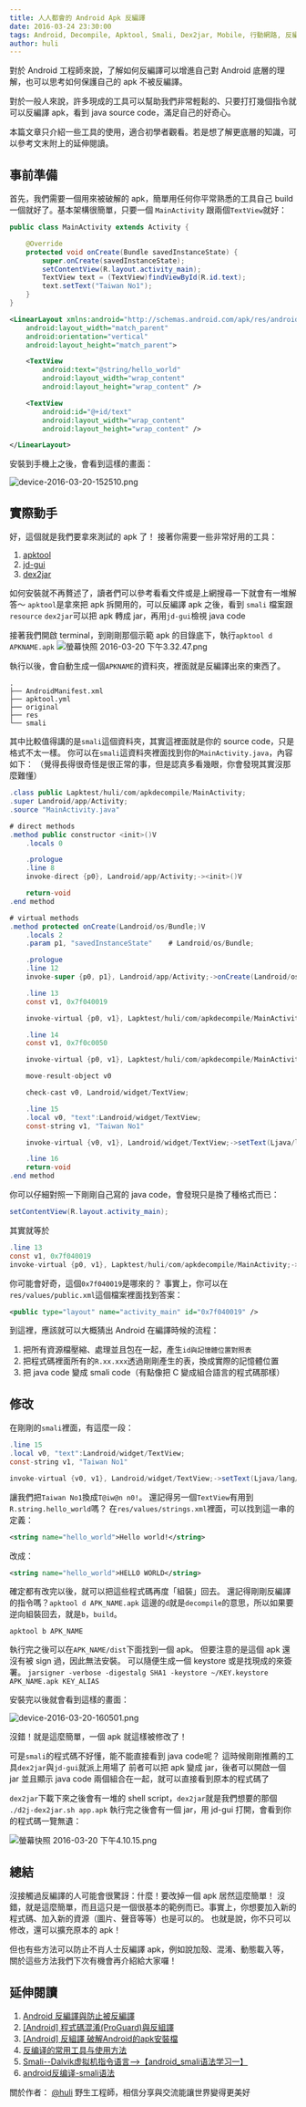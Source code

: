 ```yaml
---
title: 人人都會的 Android Apk 反編譯
date: 2016-03-24 23:30:00
tags: Android, Decompile, Apktool, Smali, Dex2jar, Mobile, 行動網路, 反編譯, APK
author: huli
---
```


對於 Android 工程師來說，了解如何反編譯可以增進自己對 Android 底層的理解，也可以思考如何保護自己的 apk 不被反編譯。

對於一般人來說，許多現成的工具可以幫助我們非常輕鬆的、只要打打幾個指令就可以反編譯 apk，看到 java source code，滿足自己的好奇心。

本篇文章只介紹一些工具的使用，適合初學者觀看。若是想了解更底層的知識，可以參考文末附上的延伸閱讀。

## 事前準備
首先，我們需要一個用來被破解的 apk，簡單用任何你平常熟悉的工具自己 build 一個就好了。基本架構很簡單，只要一個 `MainActivity` 跟兩個`TextView`就好：

``` java MainActivity.java
public class MainActivity extends Activity {

    @Override
    protected void onCreate(Bundle savedInstanceState) {
        super.onCreate(savedInstanceState);
        setContentView(R.layout.activity_main);
        TextView text = (TextView)findViewById(R.id.text);
        text.setText("Taiwan No1");
    }
}
```

``` xml activity_main.xml
<LinearLayout xmlns:android="http://schemas.android.com/apk/res/android"
    android:layout_width="match_parent"
    android:orientation="vertical"
    android:layout_height="match_parent">

    <TextView
        android:text="@string/hello_world"
        android:layout_width="wrap_content"
        android:layout_height="wrap_content" />

    <TextView
        android:id="@+id/text"
        android:layout_width="wrap_content"
        android:layout_height="wrap_content" />

</LinearLayout>
```

安裝到手機上之後，會看到這樣的畫面：

![device-2016-03-20-152510.png](http://user-image.logdown.io/user/7013/blog/6977/post/661513/uVN5gnA0QC6PEdujMIZg_device-2016-03-20-152510.png)

## 實際動手
好，這個就是我們要拿來測試的 apk 了！
接著你需要一些非常好用的工具：

1. [apktool](http://ibotpeaches.github.io/Apktool/)
2. [jd-gui](http://jd.benow.ca/)
3. [dex2jar](https://sourceforge.net/projects/dex2jar/)

如何安裝就不再贅述了，讀者們可以參考看看文件或是上網搜尋一下就會有一堆解答～
`apktool`是拿來把 apk 拆開用的，可以反編譯 apk 之後，看到 `smali` 檔案跟 `resource`
`dex2jar`可以把 apk 轉成 jar，再用`jd-gui`檢視 java code

接著我們開啟 terminal，到剛剛那個示範 apk 的目錄底下，執行`apktool d APKNAME.apk`
![螢幕快照 2016-03-20 下午3.32.47.png](http://user-image.logdown.io/user/7013/blog/6977/post/661513/Ahk6ZkFOQm7ECISEyxMI_%E8%9E%A2%E5%B9%95%E5%BF%AB%E7%85%A7%202016-03-20%20%E4%B8%8B%E5%8D%883.32.47.png)

執行以後，會自動生成一個`APKNAME`的資料夾，裡面就是反編譯出來的東西了。

```
.
├── AndroidManifest.xml
├── apktool.yml
├── original
├── res
└── smali
```

其中比較值得講的是`smali`這個資料夾，其實這裡面就是你的 source code，只是格式不太一樣。
你可以在`smali`這資料夾裡面找到你的`MainActivity.java`，內容如下：
（覺得長得很奇怪是很正常的事，但是認真多看幾眼，你會發現其實沒那麼難懂）

``` java MainActivity.java
.class public Lapktest/huli/com/apkdecompile/MainActivity;
.super Landroid/app/Activity;
.source "MainActivity.java"

# direct methods
.method public constructor <init>()V
    .locals 0

    .prologue
    .line 8
    invoke-direct {p0}, Landroid/app/Activity;-><init>()V

    return-void
.end method

# virtual methods
.method protected onCreate(Landroid/os/Bundle;)V
    .locals 2
    .param p1, "savedInstanceState"    # Landroid/os/Bundle;

    .prologue
    .line 12
    invoke-super {p0, p1}, Landroid/app/Activity;->onCreate(Landroid/os/Bundle;)V

    .line 13
    const v1, 0x7f040019

    invoke-virtual {p0, v1}, Lapktest/huli/com/apkdecompile/MainActivity;->setContentView(I)V

    .line 14
    const v1, 0x7f0c0050

    invoke-virtual {p0, v1}, Lapktest/huli/com/apkdecompile/MainActivity;->findViewById(I)Landroid/view/View;

    move-result-object v0

    check-cast v0, Landroid/widget/TextView;

    .line 15
    .local v0, "text":Landroid/widget/TextView;
    const-string v1, "Taiwan No1"

    invoke-virtual {v0, v1}, Landroid/widget/TextView;->setText(Ljava/lang/CharSequence;)V

    .line 16
    return-void
.end method
```

你可以仔細對照一下剛剛自己寫的 java code，會發現只是換了種格式而已：

``` java
setContentView(R.layout.activity_main);
```
其實就等於

``` java
.line 13
const v1, 0x7f040019
invoke-virtual {p0, v1}, Lapktest/huli/com/apkdecompile/MainActivity;->setContentView(I)V
```

你可能會好奇，這個`0x7f040019`是哪來的？
事實上，你可以在`res/values/public.xml`這個檔案裡面找到答案：

``` xml
<public type="layout" name="activity_main" id="0x7f040019" />
```

到這裡，應該就可以大概猜出 Android 在編譯時候的流程：

1. 把所有資源檔壓縮、處理並且包在一起，產生`id與記憶體位置對照表`
2. 把程式碼裡面所有的`R.xx.xxx`透過剛剛產生的表，換成實際的記憶體位置
3. 把 java code 變成 smali code（有點像把 C 變成組合語言的程式碼那樣）

## 修改
在剛剛的`smali`裡面，有這麼一段：

``` java
.line 15
.local v0, "text":Landroid/widget/TextView;
const-string v1, "Taiwan No1"

invoke-virtual {v0, v1}, Landroid/widget/TextView;->setText(Ljava/lang/CharSequence;)V
```

讓我們把`Taiwan No1`換成`T@iw@n n0!`。
還記得另一個`TextView`有用到`R.string.hello_world`嗎？
在`res/values/strings.xml`裡面，可以找到這一串的定義：

``` xml
<string name="hello_world">Hello world!</string>
```

改成：

``` xml
<string name="hello_world">HELLO WORLD</string>
```

確定都有改完以後，就可以把這些程式碼再度「組裝」回去。
還記得剛剛反編譯的指令嗎？`apktool d APK_NAME.apk`
這邊的`d`就是`decompile`的意思，所以如果要逆向組裝回去，就是`b`，`build`。

`apktool b APK_NAME`

執行完之後可以在`APK_NAME/dist`下面找到一個 apk。
但要注意的是這個 apk 還沒有被 sign 過，因此無法安裝。
可以隨便生成一個 keystore 或是找現成的來簽署。
`jarsigner -verbose -digestalg SHA1 -keystore ~/KEY.keystore APK_NAME.apk KEY_ALIAS`

安裝完以後就會看到這樣的畫面：

![device-2016-03-20-160501.png](http://user-image.logdown.io/user/7013/blog/6977/post/661513/RNKaPElHQA2BJ02proFr_device-2016-03-20-160501.png)

沒錯！就是這麼簡單，一個 apk 就這樣被修改了！

可是`smali`的程式碼不好懂，能不能直接看到 java code呢？
這時候剛剛推薦的工具`dex2jar`與`jd-gui`就派上用場了
前者可以把 apk 變成 jar，後者可以開啟一個 jar 並且顯示 java code
兩個組合在一起，就可以直接看到原本的程式碼了

`dex2jar`下載下來之後會有一堆的 shell script，`dex2jar`就是我們想要的那個
`./d2j-dex2jar.sh app.apk`
執行完之後會有一個 jar，用 jd-gui 打開，會看到你的程式碼一覽無遺：

![螢幕快照 2016-03-20 下午4.10.15.png](http://user-image.logdown.io/user/7013/blog/6977/post/661513/zrnTKCQgT0OeIPbkkfp8_%E8%9E%A2%E5%B9%95%E5%BF%AB%E7%85%A7%202016-03-20%20%E4%B8%8B%E5%8D%884.10.15.png)

## 總結
沒接觸過反編譯的人可能會很驚訝：什麼！要改掉一個 apk 居然這麼簡單！
沒錯，就是這麼簡單，而且這只是一個很基本的範例而已。事實上，你想要加入新的程式碼、加入新的資源（圖片、聲音等等）也是可以的。
也就是說，你不只可以修改，還可以擴充原本的 apk！

但也有些方法可以防止不肖人士反編譯 apk，例如說加殼、混淆、動態載入等，關於這些方法我們下次有機會再介紹給大家囉！

## 延伸閱讀
1. [Android 反編譯與防止被反編譯](https://magiclen.org/android-decompiler/)
2. [[Android] 程式碼混淆(ProGuard)與反組譯](http://aiur3908.blogspot.tw/2015/07/android-proguard.html)
3. [[Android] 反組譯 破解Android的apk安裝檔](http://blog.davidou.org/archives/553)
4. [反编译的常用工具与使用方法](http://www.wangchenlong.org/2016/03/19/reverse-analyze-apk/)
5. [Smali--Dalvik虚拟机指令语言-->【android_smali语法学习一】](http://blog.csdn.net/wdaming1986/article/details/8299996)
6. [android反编译-smali语法](http://blog.isming.me/2015/01/14/android-decompile-smali/)


關於作者： 
[@huli](http://huli.logdown.com/) 野生工程師，相信分享與交流能讓世界變得更美好
